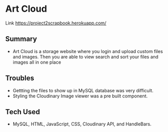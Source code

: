# Art Cloud

Link https://project2scrapbook.herokuapp.com/

## Summary
  - Art Cloud is a storage website where you login and upload custom files and images. Then you are able to view search and sort your files and images all in one place
  
 ## Troubles
 - Gettting the files to show up in MySQL database was very difficult.
 - Styling the Cloudinary Image viewer was a pre built component.
 
 ## Tech Used
  - MySQL, HTML, JavaScript, CSS, Cloudinary API, and HandleBars.
  

